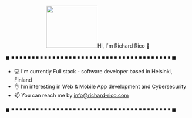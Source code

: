 <p align="center">
<img src=https://github.com/Richard-Rico/Richard-Rico/assets/104793974/8cf9cfb9-c07a-4f4f-b9c2-e47d8e5c29c3.png style="width:139px;height:114px;>
</p>

### Hi, I´m Richard Rico 👋
◼   ◾    ◾   ◾   ◾   ◾   ◾   ◾   ◾   ◾    ◾   ◾   ◾   ◾   ◾   ◾   ◾   ◾   ◾   ◾   ◾   ◾   ◾   ◾   ◾   ◾    ◾   ◾   ◾   ◾   ◾   ◾   ◾ ◾  ◾   ◾   ◾   ◾   ◾   ◾ ◼

- 💻 I'm currently Full stack - software developer based in Helsinki, Finland
- 👌  I’m interesting in Web & Mobile App development and Cybersecurity
- 📫 You can reach me by info@richard-rico.com

◼   ◾    ◾   ◾   ◾   ◾   ◾   ◾   ◾   ◾    ◾   ◾   ◾   ◾   ◾   ◾   ◾   ◾   ◾   ◾   ◾   ◾   ◾   ◾   ◾   ◾    ◾   ◾   ◾   ◾   ◾   ◾   ◾ ◾  ◾   ◾   ◾   ◾  ◾  ◾ ◼
